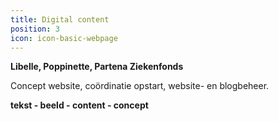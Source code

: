```yaml
---
title: Digital content
position: 3
icon: icon-basic-webpage
---
```


**Libelle, Poppinette, Partena Ziekenfonds**

Concept website, coördinatie opstart, website- en blogbeheer.

**tekst - beeld - content - concept**